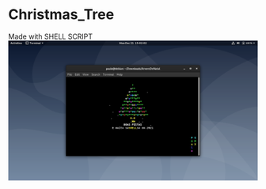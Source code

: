 # Christmas_Tree
Made with SHELL SCRIPT
![banner](https://github.com/PauloTxJS/Christmas_Tree/blob/main/img/banner.png)
